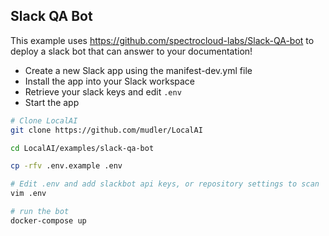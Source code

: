 ## Slack QA Bot 

This example uses https://github.com/spectrocloud-labs/Slack-QA-bot to deploy a slack bot that can answer to your documentation!

- Create a new Slack app using the manifest-dev.yml file
- Install the app into your Slack workspace
- Retrieve your slack keys and edit `.env`
- Start the app

```bash
# Clone LocalAI
git clone https://github.com/mudler/LocalAI

cd LocalAI/examples/slack-qa-bot

cp -rfv .env.example .env

# Edit .env and add slackbot api keys, or repository settings to scan
vim .env

# run the bot
docker-compose up
```
